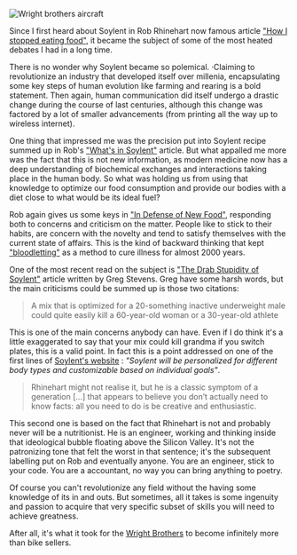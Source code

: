 ![Wright brothers aircraft](http://i.imgur.com/zCduWtJ.jpg)

Since I first heard about Soylent in Rob Rhinehart now famous article ["How I stopped eating food"](http://robrhinehart.com/?p=298), it became the subject of some of the most heated debates I had in a long time.

There is no wonder why Soylent became so polemical. ·Claiming to revolutionize an industry that developed itself over millenia, encapsulating some key steps of human evolution like farming and rearing is a bold statement. Then again, human communication did itself undergo a drastic change during the course of last centuries, although this change was factored by a lot of smaller advancements (from printing all the way up to wireless internet).

One thing that impressed me was the precision put into Soylent recipe summed up in Rob's ["What's in Soylent"](http://robrhinehart.com/?p=424) article.
But what appalled me more was the fact that this is not new information, as modern medicine now has a deep understanding of biochemical exchanges and interactions taking place in the human body.
So what was holding us from using that knowledge to optimize our food consumption and provide our bodies with a diet close to what would be its ideal fuel?

Rob again gives us some keys in ["In Defense of New Food"](http://robrhinehart.com/?p=507), responding both to concerns and criticism on the matter.
People like to stick to their habits, are concern with the novelty and tend to satisfy themselves with the current state of affairs.
This is the kind of backward thinking that kept ["bloodletting"](http://en.wikipedia.org/wiki/Bloodletting) as a method to cure illness for almost 2000 years.

One of the most recent read on the subject is ["The Drab Stupidity of Soylent"](http://www.kernelmag.com/comment/column/4264/the-drab-stupidity-of-soylent/) article written by Greg Stevens.
Greg have some harsh words, but the main criticisms could be summed up is those two citations:

>A mix that is optimized for a 20-something inactive underweight male could quite easily kill a 60-year-old woman or a 30-year-old athlete

This is one of the main concerns anybody can have. Even if I do think it's a little exaggerated to say that your mix could kill grandma if you switch plates, this is a valid point. In fact this is a point addressed on one of the first lines of [Soylent's website](https://campaign.soylent.me/soylent-free-your-body) :  *"Soylent will be personalized for different body types and customizable based on individual goals"*.

>Rhinehart might not realise it, but he is a classic symptom of a generation [...] that appears to believe you don’t actually need to know facts: all you need to do is be creative and enthusiastic.

This second one is based on the fact that Rhinehart is not and probably never will be a nutritionist. He is an engineer, working and thinking inside that ideological bubble floating above the Silicon Valley. It's not the patronizing tone that felt the worst in that sentence; it's the subsequent labelling put on Rob and eventually anyone. You are an engineer, stick to your code. You are a accountant, no way you can bring anything to poetry.

Of course you can't revolutionize any field without the having some knowledge of its in and outs. But sometimes, all it takes is some ingenuity and passion to acquire that very specific subset of skills you will need to achieve greatness.

After all, it's what it took for the [Wright Brothers](http://en.wikipedia.org/wiki/Wright_brothers) to become infinitely more than bike sellers.
